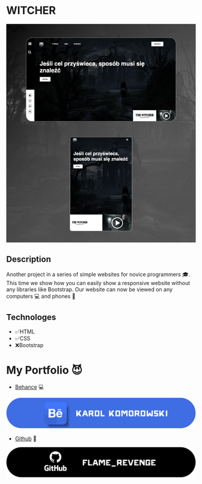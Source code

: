 # WITCHER
![Preview witcher](WITCHER.png)


## Description
Another project in a series of simple websites for novice programmers :mortar_board:. This time we show how you can easily show a responsive website without any libraries like Bootstrap. Our website can now be viewed on any computers :computer: and phones :iphone:

## Technologes
- :white_check_mark:HTML
- :white_check_mark:CSS
- :x:Bootstrap

# My Portfolio :smiling_imp:
- [Behance](https://www.behance.net/karolkomor1b9a) :computer:

![Behance Profile](behance_banner.png)
- [Github](https://github.com/FLaMeREVENGE) :paw_prints:

![GitHub Profile](github_black_2.png)
